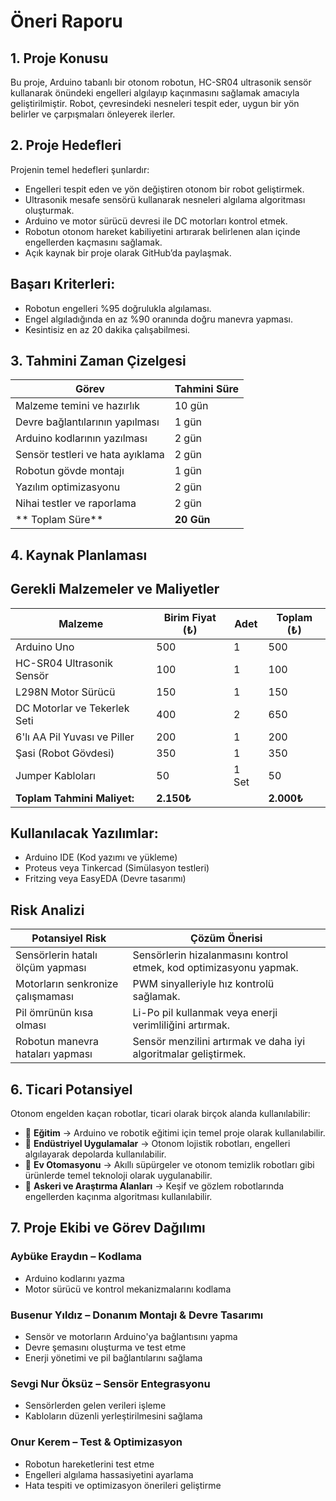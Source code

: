 
# Öneri Raporu
## 1. Proje Konusu
Bu proje, Arduino tabanlı bir otonom robotun, HC-SR04 ultrasonik sensör kullanarak önündeki engelleri algılayıp kaçınmasını sağlamak amacıyla geliştirilmiştir. Robot, çevresindeki nesneleri tespit eder, uygun bir yön belirler ve çarpışmaları önleyerek ilerler.

## 2. Proje Hedefleri

Projenin temel hedefleri şunlardır:

- Engelleri tespit eden ve yön değiştiren otonom bir robot geliştirmek.
- Ultrasonik mesafe sensörü kullanarak nesneleri algılama algoritması oluşturmak.
- Arduino ve motor sürücü devresi ile DC motorları kontrol etmek.
- Robotun otonom hareket kabiliyetini artırarak belirlenen alan içinde engellerden kaçmasını sağlamak.
- Açık kaynak bir proje olarak GitHub’da paylaşmak.

## Başarı Kriterleri:

- Robotun engelleri %95 doğrulukla algılaması.
- Engel algıladığında en az %90 oranında doğru manevra yapması.
- Kesintisiz en az 20 dakika çalışabilmesi.

## 3. Tahmini Zaman Çizelgesi

| Görev                           | Tahmini Süre |
|--------------------------------|-------------|
| Malzeme temini ve hazırlık    | 10 gün       |
| Devre bağlantılarının yapılması | 1 gün       |
| Arduino kodlarının yazılması   | 2 gün       |
| Sensör testleri ve hata ayıklama | 2 gün       |
| Robotun gövde montajı         | 1 gün       |
| Yazılım optimizasyonu         | 2 gün       |
| Nihai testler ve raporlama    | 2 gün       |
| ** Toplam Süre**             | **20 Gün**  |

## 4. Kaynak Planlaması
## Gerekli Malzemeler ve Maliyetler

| Malzeme                        | Birim Fiyat (₺) | Adet  | Toplam (₺) |
|--------------------------------|---------------|------|------------|
| Arduino Uno                    | 500           | 1    | 500        |
| HC-SR04 Ultrasonik Sensör      | 100           | 1    | 100        |
| L298N Motor Sürücü             | 150           | 1    | 150        |
| DC Motorlar ve Tekerlek Seti   | 400           | 2    | 650        |
| 6'lı AA Pil Yuvası ve Piller   | 200           | 1    | 200        |
| Şasi (Robot Gövdesi)           | 350           | 1    | 350        |
| Jumper Kabloları               | 50            | 1 Set | 50         |
| **Toplam Tahmini Maliyet:**    | **2.150₺**   |      | **2.000₺** |

## Kullanılacak Yazılımlar:

- Arduino IDE (Kod yazımı ve yükleme)
- Proteus veya Tinkercad (Simülasyon testleri)
- Fritzing veya EasyEDA (Devre tasarımı)


## Risk Analizi

| Potansiyel Risk                     | Çözüm Önerisi |
|--------------------------------------|---------------|
| Sensörlerin hatalı ölçüm yapması     | Sensörlerin hizalanmasını kontrol etmek, kod optimizasyonu yapmak. |
| Motorların senkronize çalışmaması    | PWM sinyalleriyle hız kontrolü sağlamak. |
| Pil ömrünün kısa olması              | Li-Po pil kullanmak veya enerji verimliliğini artırmak. |
| Robotun manevra hataları yapması     | Sensör menzilini artırmak ve daha iyi algoritmalar geliştirmek. |

## 6. Ticari Potansiyel

Otonom engelden kaçan robotlar, ticari olarak birçok alanda kullanılabilir:

- 📌 **Eğitim** → Arduino ve robotik eğitimi için temel proje olarak kullanılabilir.  
- 📌 **Endüstriyel Uygulamalar** → Otonom lojistik robotları, engelleri algılayarak depolarda kullanılabilir.  
- 📌 **Ev Otomasyonu** → Akıllı süpürgeler ve otonom temizlik robotları gibi ürünlerde temel teknoloji olarak uygulanabilir.  
- 📌 **Askeri ve Araştırma Alanları** → Keşif ve gözlem robotlarında engellerden kaçınma algoritması kullanılabilir.

 ## 7. Proje Ekibi ve Görev Dağılımı  

### Aybüke Eraydın – Kodlama  
- Arduino kodlarını yazma  
- Motor sürücü ve kontrol mekanizmalarını kodlama  

### Busenur Yıldız – Donanım Montajı & Devre Tasarımı  
- Sensör ve motorların Arduino'ya bağlantısını yapma  
- Devre şemasını oluşturma ve test etme  
- Enerji yönetimi ve pil bağlantılarını sağlama  

### Sevgi Nur Öksüz – Sensör Entegrasyonu  
- Sensörlerden gelen verileri işleme  
- Kabloların düzenli yerleştirilmesini sağlama  

### Onur Kerem – Test & Optimizasyon  
- Robotun hareketlerini test etme  
- Engelleri algılama hassasiyetini ayarlama  
- Hata tespiti ve optimizasyon önerileri geliştirme
